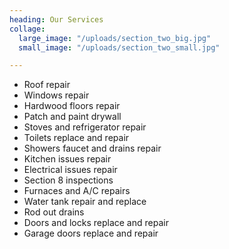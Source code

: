 ```yaml
---
heading: Our Services
collage:
  large_image: "/uploads/section_two_big.jpg"
  small_image: "/uploads/section_two_small.jpg"

---
```

* Roof repair
* Windows repair
* Hardwood floors repair
* Patch and paint drywall
* Stoves and refrigerator repair
* Toilets replace and repair
* Showers faucet and drains repair
* Kitchen issues repair
* Electrical issues repair
* Section 8 inspections
* Furnaces and A/C repairs
* Water tank repair and replace
* Rod out drains
* Doors and locks replace and repair
* Garage doors replace and repair